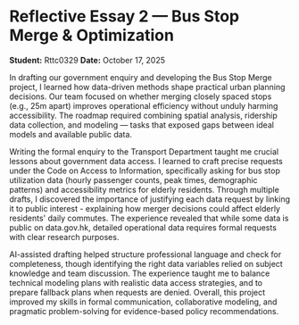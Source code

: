 # Reflective Essay 2 — Bus Stop Merge & Optimization

**Student:** Rttc0329
**Date:** October 17, 2025

In drafting our government enquiry and developing the Bus Stop Merge project, I learned how data-driven methods shape practical urban planning decisions. Our team focused on whether merging closely spaced stops (e.g., 25m apart) improves operational efficiency without unduly harming accessibility. The roadmap required combining spatial analysis, ridership data collection, and modeling — tasks that exposed gaps between ideal models and available public data.

Writing the formal enquiry to the Transport Department taught me crucial lessons about government data access. I learned to craft precise requests under the Code on Access to Information, specifically asking for bus stop utilization data (hourly passenger counts, peak times, demographic patterns) and accessibility metrics for elderly residents. Through multiple drafts, I discovered the importance of justifying each data request by linking it to public interest - explaining how merger decisions could affect elderly residents' daily commutes. The experience revealed that while some data is public on data.gov.hk, detailed operational data requires formal requests with clear research purposes.

AI-assisted drafting helped structure professional language and check for completeness, though identifying the right data variables relied on subject knowledge and team discussion. The experience taught me to balance technical modeling plans with realistic data access strategies, and to prepare fallback plans when requests are denied. Overall, this project improved my skills in formal communication, collaborative modeling, and pragmatic problem-solving for evidence-based policy recommendations.